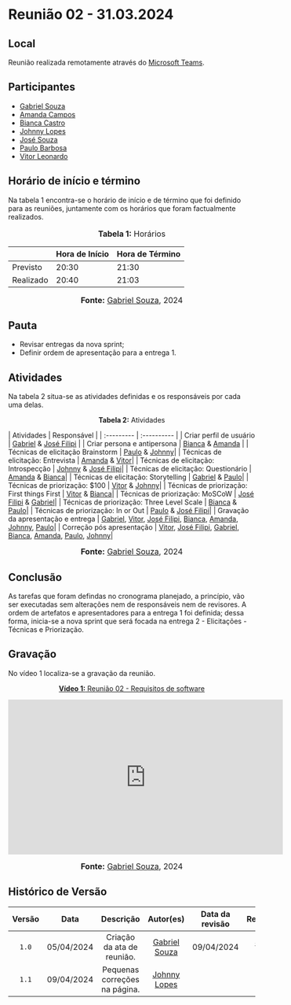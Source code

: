 # Reunião 02 - 31.03.2024

## Local

Reunião realizada remotamente através do [Microsoft Teams](https://www.microsoft.com/pt-br/microsoft-teams/free).

## Participantes

* [Gabriel Souza](https://github.com/GabrielMS00)
* [Amanda Campos](https://github.com/acamposs)
* [Bianca Castro](https://github.com/BiancaPatrocinio7)
* [Johnny Lopes](https://github.com/JohnnyLopess)
* [José Souza](https://github.com/JoseFilipi)
* [Paulo Barbosa](https://github.com/paulohborba)
* [Vitor Leonardo](https://github.com/vitorfleonardo)

## Horário de início e término

Na tabela 1 encontra-se o horário de início e de término que foi definido para as reuniões, juntamente com os horários que foram factualmente realizados.

<div align="center">
<font size="3"><p style="text-align: center"><b>Tabela 1:</b> Horários</p></font>

<table>
    <thead>
        <tr>
            <th></th>
            <th>Hora de Início</th>
            <th>Hora de Término</th>
        </tr>
    </thead>
    <tbody>
        <tr>
            <td>Previsto</td>
            <td>20:30</td>
            <td>21:30</td>
        </tr>
        <tr>
            <td>Realizado</td>
            <td>20:40</td>
            <td>21:03</td>
        </tr>
    </tbody>
</table>

<font size="3"><p style="text-align: center"><b>Fonte:</b> <a href="https://github.com/GabrielMS00">Gabriel Souza</a>, 2024</p></font>
</div>

## Pauta

* Revisar entregas da nova sprint;
* Definir ordem de apresentação para a entrega 1.

## Atividades

Na tabela 2 situa-se as atividades definidas e os responsáveis por cada uma delas.

<p align="center" > <strong> Tabela 2:</Strong> Atividades</font> <gitbr></p>
| Atividades | Responsável   |
| :--------- | :---------- |
| Criar perfil de usuário | <a href="https://github.com/GabrielMS00">Gabriel</a> & <a href="https://github.com/JoseFilipi">José Filipi</a> |
| Criar persona e antipersona | <a href="https://github.com/BiancaPatrocinio7">Bianca</a> & <a href="https://github.com/acamposs">Amanda</a> |
| Técnicas de elicitação Brainstorm | <a href="https://github.com/paulohborba">Paulo</a> & <a href="https://github.com/JohnnyLopess">Johnny</a>|
| Técnicas de elicitação: Entrevista | <a href="https://github.com/acamposs">Amanda</a> & <a href="https://github.com/vitorfleonardo">Vitor</a>|
| Técnicas de elicitação: Introspecção | <a href="https://github.com/JohnnyLopess">Johnny</a> & <a href="https://github.com/JoseFilipi">José Filipi</a>|
| Técnicas de elicitação: Questionário | <a href="https://github.com/acamposs">Amanda</a> & <a href="https://github.com/BiancaPatrocinio7">Bianca</a>|
| Técnicas de elicitação: Storytelling | <a href="https://github.com/GabrielMS00">Gabriel</a> & <a href="https://github.com/paulohborba">Paulo</a>|
| Técnicas de priorização: $100 | <a href="https://github.com/vitorfleonardo">Vitor</a> & <a href="https://github.com/JohnnyLopess">Johnny</a>|
| Técnicas de priorização: First things First | <a href="https://github.com/vitorfleonardo">Vitor</a> & <a href="https://github.com/BiancaPatrocinio7">Bianca</a>|
| Técnicas de priorização: MoSCoW | <a href="https://github.com/JoseFilipi">José Filipi</a> & <a href="https://github.com/GabrielMS00">Gabriel</a>|
| Técnicas de priorização: Three Level Scale | <a href="https://github.com/BiancaPatrocinio7">Bianca</a> & <a href="https://github.com/paulohborba">Paulo</a>|
| Técnicas de priorização: In or Out | <a href="https://github.com/paulohborba">Paulo</a> & <a href="https://github.com/JoseFilipi">José Filipi</a>|
| Gravação da apresentação e entrega | <a href="https://github.com/GabrielMS00">Gabriel</a>, <a href="https://github.com/vitorfleonardo">Vitor</a>, <a href="https://github.com/JoseFilipi">José Filipi</a>, <a href="https://github.com/BiancaPatrocinio7">Bianca</a>, <a href="https://github.com/acamposs">Amanda</a>, <a href="https://github.com/JohnnyLopess">Johnny</a>, <a href="https://github.com/paulohborba">Paulo</a>|
| Correção pós apresentação | <a href="https://github.com/vitorfleonardo">Vitor</a>, <a href="https://github.com/JoseFilipi">José Filipi</a>, <a href="https://github.com/GabrielMS00">Gabriel</a>, <a href="https://github.com/BiancaPatrocinio7">Bianca</a>, <a href="https://github.com/acamposs">Amanda</a>, <a href="https://github.com/paulohborba">Paulo</a>, <a href="https://github.com/JohnnyLopess">Johnny</a>|

<font size="3"><p style="text-align: center"><b>Fonte:</b> [Gabriel Souza](https://github.com/GabrielMS00), 2024</p></font>



## Conclusão

As tarefas que foram defindas no cronograma planejado, a princípio, vão ser executadas sem alterações nem de responsáveis nem de 
revisores. A ordem de artefatos e apresentadores para a entrega 1 foi definida; dessa forma, inicia-se a nova sprint que será focada 
na entrega 2 - Elicitações - Técnicas e Priorização.


## Gravação

No vídeo 1 localiza-se a gravação da reunião.

<div align="center">
<p style="text-align: center"><a href="https://www.youtube.com/watch?v=aRpm6NL2U3g" target="blanket"><b>Vídeo 1:</b> Reunião 02 - Requisitos de software</a></p>

<iframe width="560" height="315" src="https://www.youtube.com/embed/aRpm6NL2U3g?si=bDRBPqoxuE_uchFs" title="Reunião 2" frameborder="0" allow="accelerometer; autoplay; clipboard-write; encrypted-media; gyroscope; picture-in-picture; web-share" allowfullscreen></iframe>

<font size="3"><p style="text-align: center"><b>Fonte:</b> <a href="https://github.com/GabrielMS00">Gabriel Souza</a>, 2024</p></font>
</div >

## Histórico de Versão

| Versão | Data | Descrição | Autor(es) | Data da revisão | Revisor(es) |
| :--: | :--: | :--: | :--: | :--: | :--: |
| `1.0`  |05/04/2024| Criação da ata de reunião. | [Gabriel Souza](https://github.com/GabrielMS00) | 09/04/2024 | [Johnny Lopes](https://github.com/JohnnyLopess)|
| `1.1`  |09/04/2024| Pequenas correções na página. | [Johnny Lopes](https://github.com/JohnnyLopess)|  | |


